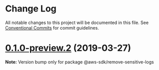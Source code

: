 # Change Log

All notable changes to this project will be documented in this file.
See [Conventional Commits](https://conventionalcommits.org) for commit guidelines.

# [0.1.0-preview.2](https://github.com/aws/aws-sdk-js-v3/compare/@aws-sdk/remove-sensitive-logs@0.1.0-preview.1...@aws-sdk/remove-sensitive-logs@0.1.0-preview.2) (2019-03-27)

**Note:** Version bump only for package @aws-sdk/remove-sensitive-logs
